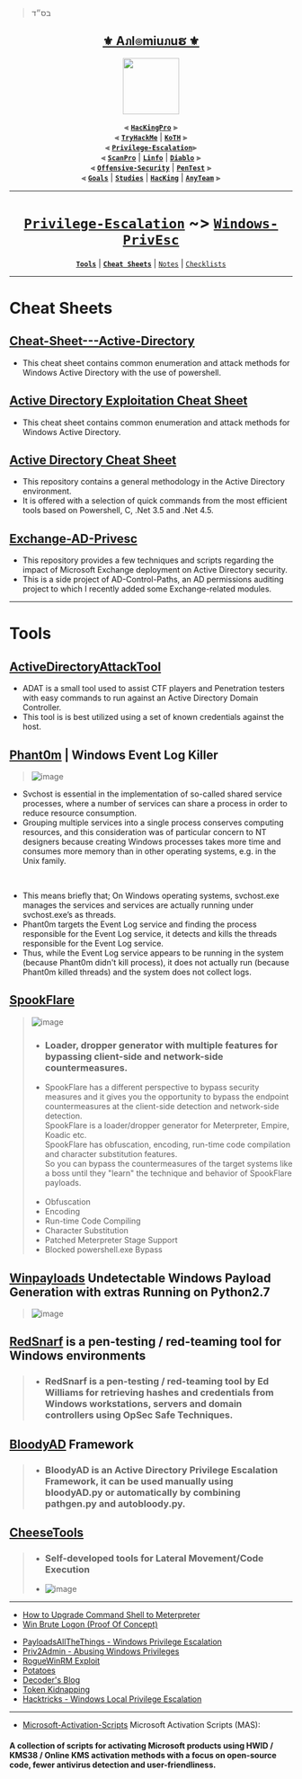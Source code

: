 > בס״ד
<div align="center">

<h2 align="center"><a href="https://github.com/Anlominus">⚜️ Aภl๏miuภuຮ ⚜️</a></h2>

<img align="center" width="100" src="https://user-images.githubusercontent.com/51442719/172729066-1293d382-4a31-4f03-8c23-ab0ea5f611a0.png">

⫷ [**`HacKingPro`**](https://github.com/Anlominus/HacKingPro) ⫸
<br>
⫷ [**`TryHackMe`**](https://github.com/Anlominus/TryHackMe) | [**`KoTH`**](https://github.com/Anlominus/TryHackMe/tree/main/King%20of%20the%20Hill/KoTH) ⫸ 
<br>
⫷ [**`Privilege-Escalation`**](https://github.com/Anlominus/Privilege-Escalation)⫸ 
<br>
⫷ [**`ScanPro`**](https://github.com/Anlominus/ScanPro) | [**`Linfo`**](https://github.com/Anlominus/Linfo) | [**`Diablo`**](https://github.com/Anlominus/Diablo) ⫸ 
<br>
⫷ [**`Offensive-Security`**](https://github.com/Anlominus/Offensive-Security) | [**`PenTest`**](https://github.com/Anlominus/PenTest) ⫸
<br>
⫷ [**`Goals`**](https://github.com/Anlominus/Goals) | [**`Studies`**](https://github.com/Anlominus/Studies) | [**`HacKing`**](https://github.com/Anlominus/HacKing) | [**`AnyTeam`**](https://github.com/Anlominus/AnyTeam) ⫸
<br>

</div>
  
---
 
  
<div align="center">

# [`Privilege-Escalation`](https://github.com/Anlominus/Privilege-Escalation) ~> [`Windows-PrivEsc`](https://github.com/Anlominus/Windows-PrivEsc)
[**`Tools`**](https://github.com/Anlominus/Windows-PrivEsc/tree/main/GiTools#linux-privesc--gitools) | [**`Cheat Sheets`**](https://github.com/Anlominus/Windows-PrivEsc/tree/main/Cheat%20Sheets#linux-privesc--cheat-sheets) | [`Notes`](./Notes)  | [`Checklists`](./Checklists)
  
</div>

---

# Cheat Sheets

## [Cheat-Sheet---Active-Directory](https://github.com/drak3hft7/Cheat-Sheet---Active-Directory)
- This cheat sheet contains common enumeration and attack methods for Windows Active Directory with the use of powershell.


## [Active Directory Exploitation Cheat Sheet](https://github.com/S1ckB0y1337/Active-Directory-Exploitation-Cheat-Sheet)
- This cheat sheet contains common enumeration and attack methods for Windows Active Directory.

## [Active Directory Cheat Sheet](https://github.com/Integration-IT/Active-Directory-Exploitation-Cheat-Sheet)
- This repository contains a general methodology in the Active Directory environment. 
- It is offered with a selection of quick commands from the most efficient tools based on Powershell, C, .Net 3.5 and .Net 4.5.

## [Exchange-AD-Privesc](https://github.com/gdedrouas/Exchange-AD-Privesc)
- This repository provides a few techniques and scripts regarding the impact of Microsoft Exchange deployment on Active Directory security. 
- This is a side project of AD-Control-Paths, an AD permissions auditing project to which I recently added some Exchange-related modules.

---

# Tools

## [ActiveDirectoryAttackTool](https://github.com/The-Viper-One/ActiveDirectoryAttackTool) 
- ADAT is a small tool used to assist CTF players and Penetration testers with easy commands to run against an Active Directory Domain Controller. 
- This tool is is best utilized using a set of known credentials against the host.

## [Phant0m](https://github.com/hlldz/Phant0m) | Windows Event Log Killer
> ![image](https://user-images.githubusercontent.com/51442719/179116846-1f44d88c-8724-4726-81b6-6786c6f73c51.png)
- Svchost is essential in the implementation of so-called shared service processes, where a number of services can share a process in order to reduce resource consumption. 
- Grouping multiple services into a single process conserves computing resources, and this consideration was of particular concern to NT designers because creating Windows processes takes more time and consumes more memory than in other operating systems, e.g. in the Unix family.
<br>

- This means briefly that; On Windows operating systems, svchost.exe manages the services and services are actually running under svchost.exe’s as threads.
- Phant0m targets the Event Log service and finding the process responsible for the Event Log service, it detects and kills the threads responsible for the Event Log service. 
- Thus, while the Event Log service appears to be running in the system (because Phant0m didn't kill process), it does not actually run (because Phant0m killed threads) and the system does not collect logs.

## [SpookFlare](https://github.com/hlldz/SpookFlare) 
> ![image](https://user-images.githubusercontent.com/51442719/179117084-82a15257-492d-4c0a-9d7a-4f86efcc6ce2.png)
> - ### Loader, dropper generator with multiple features for bypassing client-side and network-side countermeasures.
> - SpookFlare has a different perspective to bypass security measures and it gives you the opportunity to bypass the endpoint countermeasures at the client-side detection and network-side detection. <br> SpookFlare is a loader/dropper generator for Meterpreter, Empire, Koadic etc. <br> SpookFlare has obfuscation, encoding, run-time code compilation and character substitution features. <br> So you can bypass the countermeasures of the target systems like a boss until they "learn" the technique and behavior of SpookFlare payloads. <br> <br>
> - Obfuscation
> - Encoding
> - Run-time Code Compiling
> - Character Substitution
> - Patched Meterpreter Stage Support
> - Blocked powershell.exe Bypass

## [Winpayloads](https://github.com/nccgroup) Undetectable Windows Payload Generation with extras Running on Python2.7
> ![image](https://user-images.githubusercontent.com/51442719/179118345-b5ce3947-f432-4f8f-a155-75757cdb2c0b.png)

## [RedSnarf](https://github.com/nccgroup/redsnarf) is a pen-testing / red-teaming tool for Windows environments
> - ### RedSnarf is a pen-testing / red-teaming tool by Ed Williams for retrieving hashes and credentials from Windows workstations, servers and domain controllers using OpSec Safe Techniques.

## [BloodyAD](https://github.com/CravateRouge/bloodyAD) Framework
> - ### BloodyAD is an Active Directory Privilege Escalation Framework, it can be used manually using bloodyAD.py or automatically by combining pathgen.py and autobloody.py.

## [CheeseTools](https://github.com/klezVirus/CheeseTools)
> - ### Self-developed tools for Lateral Movement/Code Execution
> - ![image](https://user-images.githubusercontent.com/51442719/179422488-f4760779-49b2-4ab5-bc92-efd1457668fd.png)

---

- [How to Upgrade Command Shell to Meterpreter](https://www.hackingarticles.in/command-shell-to-meterpreter/)
- [Win Brute Logon (Proof Of Concept)](https://github.com/DarkCoderSc/win-brute-logon)
*   [PayloadsAllTheThings - Windows Privilege Escalation](https://github.com/swisskyrepo/PayloadsAllTheThings/blob/master/Methodology%20and%20Resources/Windows%20-%20Privilege%20Escalation.md)
*   [Priv2Admin - Abusing Windows Privileges](https://github.com/gtworek/Priv2Admin)
*   [RogueWinRM Exploit](https://github.com/antonioCoco/RogueWinRM)
*   [Potatoes](https://jlajara.gitlab.io/others/2020/11/22/Potatoes_Windows_Privesc.html)
*   [Decoder's Blog](https://decoder.cloud/)
*   [Token Kidnapping](https://dl.packetstormsecurity.net/papers/presentations/TokenKidnapping.pdf)
*   [Hacktricks - Windows Local Privilege Escalation](https://book.hacktricks.xyz/windows-hardening/windows-local-privilege-escalation)

---

- [Microsoft-Activation-Scripts](https://github.com/massgravel/Microsoft-Activation-Scripts) Microsoft Activation Scripts (MAS):
#### A collection of scripts for activating Microsoft products using HWID / KMS38 / Online KMS activation methods with a focus on open-source code, fewer antivirus detection and user-friendliness.
